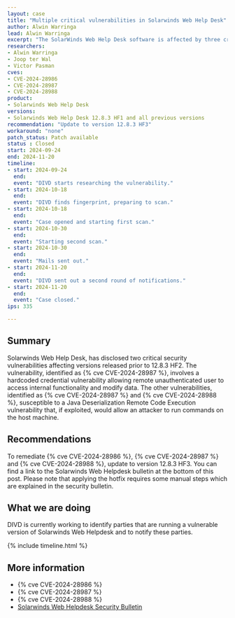 ```yaml
---
layout: case
title: "Multiple critical vulnerabilities in Solarwinds Web Help Desk"
author: Alwin Warringa
lead: Alwin Warringa
excerpt: "The SolarWinds Web Help Desk software is affected by three critical vulnerabilities, allowing remote unauthenticated user to access internal functionality and run commands on the host machine."
researchers:
- Alwin Warringa
- Joop ter Wal
- Victor Pasman
cves:
- CVE-2024-28986
- CVE-2024-28987
- CVE-2024-28988
product:
- Solarwinds Web Help Desk
versions: 
- Solarwinds Web Help Desk 12.8.3 HF1 and all previous versions
recommendation: "Update to version 12.8.3 HF3"
workaround: "none"
patch_status: Patch available
status : Closed
start: 2024-09-24
end: 2024-11-20
timeline:
- start: 2024-09-24
  end:
  event: "DIVD starts researching the vulnerability."
- start: 2024-10-18
  end:
  event: "DIVD finds fingerprint, preparing to scan."
- start: 2024-10-18
  end:
  event: "Case opened and starting first scan."
- start: 2024-10-30
  end:
  event: "Starting second scan."
- start: 2024-10-30
  end:
  event: "Mails sent out."
- start: 2024-11-20
  end:
  event: "DIVD sent out a second round of notifications."
- start: 2024-11-20
  end:
  event: "Case closed."
ips: 335

---
```


## Summary
Solarwinds Web Help Desk, has disclosed two critical security vulnerabilities affecting versions released prior to 12.8.3 HF2. The vulnerability, identified as {% cve CVE-2024-28987 %}, involves a hardcoded credential vulnerability allowing remote unauthenticated user to access internal functionality and modify data. The other vulnerabilities, identified as {% cve CVE-2024-28987 %} and {% cve CVE-2024-28988 %}, susceptible to a Java Deserialization Remote Code Execution vulnerability that, if exploited, would allow an attacker to run commands on the host machine.

## Recommendations

To remediate {% cve CVE-2024-28986 %}, {% cve CVE-2024-28987 %} and {% cve CVE-2024-28988 %}, update to version 12.8.3 HF3. You can find a link to the Solarwinds Web Helpdesk bulletin at the bottom of this post. Please note that applying the hotfix requires some manual steps which are explained in the security bulletin.

## What we are doing

DIVD is currently working to identify parties that are running a vulnerable version of Solarwinds Web Helpdesk and to notify these parties. 

{% include timeline.html %}

## More information

* {% cve CVE-2024-28986 %}
* {% cve CVE-2024-28987 %}
* {% cve CVE-2024-28988 %}
* [Solarwinds Web Helpdesk Security Bulletin](https://support.solarwinds.com/SuccessCenter/s/article/SolarWinds-Web-Help-Desk-12-8-3-Hotfix-2)
